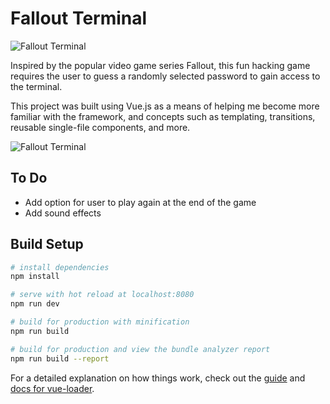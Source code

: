 # Fallout Terminal

![Fallout Terminal](https://raw.githubusercontent.com/bjbancroft19/Fallout-Terminal/master/static/img/vaultboy.png)

Inspired by the popular video game series Fallout, this fun hacking game requires the user to guess a randomly selected password to gain access to the terminal.

This project was built using Vue.js as a means of helping me become more familiar with the framework, and concepts such as templating, transitions, reusable single-file components, and more.

![Fallout Terminal](https://raw.githubusercontent.com/bjbancroft19/Fallout-Terminal/master/fallout-terminal.jpg)

## To Do

* Add option for user to play again at the end of the game
* Add sound effects

## Build Setup

``` bash
# install dependencies
npm install

# serve with hot reload at localhost:8080
npm run dev

# build for production with minification
npm run build

# build for production and view the bundle analyzer report
npm run build --report
```

For a detailed explanation on how things work, check out the [guide](http://vuejs-templates.github.io/webpack/) and [docs for vue-loader](http://vuejs.github.io/vue-loader).
